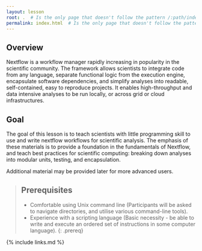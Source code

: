 ```yaml
---
layout: lesson
root: .  # Is the only page that doesn't follow the pattern /:path/index.html
permalink: index.html  # Is the only page that doesn't follow the pattern /:path/index.html
---
```


<h2>Overview</h2>

Nextflow is a workflow manager rapidly increasing in popularity in the scientific community.
The framework allows scientists to integrate code from any language, separate functional logic
from the execution engine, encapsulate software dependencies, and simplify analyses into readable,
self-contained, easy to reproduce projects. It enables high-throughput and data intensive analyses to
be run locally, or across grid or cloud infrastructures.

<h2>Goal</h2>

The goal of this lesson is to teach scientists with little programming skill to use and write
nextflow workflows for scientific analysis. The emphasis of these materials is to provide
a foundation in the fundamentals of Nextflow, and teach best practices for scientific computing:
breaking down analyses into modular units, testing, and encapsulation.

Additional material may be provided later for more advanced users.


> ## Prerequisites
>
> - Comfortable using Unix command line (Participants will be asked to navigate directories, and utilise various command-line tools).
> - Experience with a scripting language (Basic necessity - be able to write and execute an ordered set of instructions in some computer language).
{: .prereq}

{% include links.md %}

